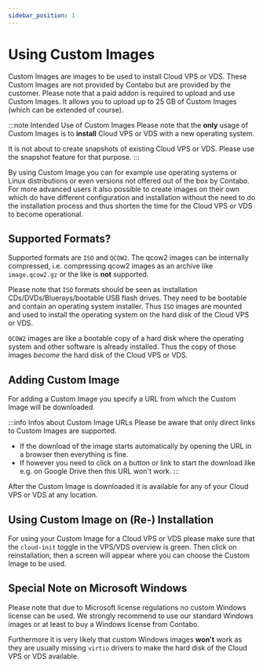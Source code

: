 ```yaml
---
sidebar_position: 1
---
```


# Using Custom Images

Custom Images are images to be used to install Cloud VPS or VDS. These Custom Images are not provided by Contabo but are provided by the customer. Please note that a paid addon is required to upload and use Custom Images. It allows you to upload up to 25 GB of Custom Images (which can be extended of course).

:::note Intended Use of Custom Images
Please note that the **only** usage of Custom Images is to **install** Cloud VPS or VDS with a new operating system.

It is not about to create snapshots of existing Cloud VPS or VDS. Please use the snapshot feature for that purpose.
:::

By using Custom Image you can for example use operating systems or Linux distributions or even versions not offered out of the box by Contabo. For more advanced users it also possible to create images on their own which do have different configuration and installation without the need to do the installation process and thus shorten the time for the Cloud VPS or VDS to become operational.

## Supported Formats?

Supported formats are `ISO` and `QCOW2`. The qcow2 images can be internally compressed, i.e. compressing qcow2 images as an archive like `image.qcow2.gz` or the like is **not** supported.

Please note that `ISO` formats should be seen as installation CDs/DVDs/Bluerays/bootable USB flash drives. They need to be bootable and contain an operating system installer. Thus `ISO` images are mounted and used to install the operating system on the hard disk of the Cloud VPS or VDS.

`QCOW2` images are like a bootable copy of a hard disk where the operating system and other software is already installed. Thus the copy of those images _become_ the hard disk of the Cloud VPS or VDS.

## Adding Custom Image

For adding a Custom Image you specify a URL from which the Custom Image will be downloaded.

:::info Infos about Custom Image URLs
Please be aware that only direct links to Custom Images are supported.

* If the download of the image starts automatically by opening the URL in a browser then everything is fine.
* If however you need to click on a button or link to start the download like e.g. on Google Drive then this URL won't work.
:::

After the Custom Image is downloaded it is available for any of your Cloud VPS or VDS at any location.

## Using Custom Image on (Re-) Installation

For using your Custom Image for a Cloud VPS or VDS please make sure that the `cloud-init` toggle in the VPS/VDS overview is green. Then click on reinstallation, then a screen will appear where you can choose the Custom Image to be used.

## Special Note on Microsoft Windows

Please note that due to Microsoft license regulations no custom Windows license can be used. We strongly recommend to use our standard Windows images or at least to buy a Windows license from Contabo.

Furthermore it is very likely that custom Windows images **won't** work as they are usually missing `virtio` drivers to make the hard disk of the Cloud VPS or VDS available.
